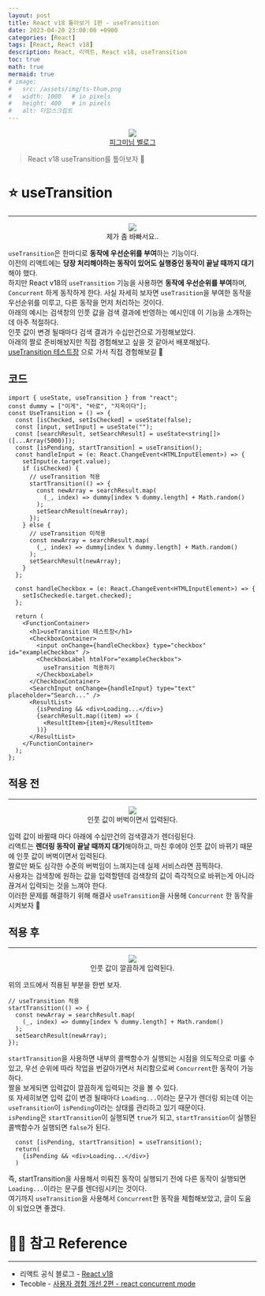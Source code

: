 ```yaml
---
layout: post
title: React v18 톺아보기 1편 - useTransition
date: 2023-04-20 23:00:00 +0900
categories: [React]
tags: [React, React v18]
description: React, 리액트, React v18, useTransition
toc: true
math: true
mermaid: true
# image:
#   src: /assets/img/ts-thum.png
#   width: 1000   # in pixels
#   height: 400   # in pixels
#   alt: 타입스크립트
---
```


<!-- 썸네일 -->

<figure style="text-align:center">
  <img src="https://user-images.githubusercontent.com/101175828/233267934-5e05b876-755b-4647-a33a-663ff1aef461.png"/>
  <figcaption><a href="https://velog.io/@heelieben/%EA%B0%9C%EB%B0%9C%EC%A7%84%EC%8A%A4-%EC%A7%A4-%EB%8D%B0%EB%A0%A4%EA%B0%80%EC%84%B8%EC%9A%94">피그미님 벨로그</a></figcaption>
</figure>

> React v18 useTransition를 톺아보자 🤗

# ⭐️ useTransition

---

<figure style="text-align:center">
  <img src="https://user-images.githubusercontent.com/101175828/233431767-3212cf26-dbe8-43c3-8539-6348d667dc48.jpg"/>
  <figcaption>제가 좀 바빠서요..</figcaption>
</figure>

`useTransition`은 한마디로 **동작에 우선순위를 부여**하는 기능이다.  
이전의 리액트에는 **당장 처리해야하는 동작이 있어도 실행중인 동작이 끝날 때까지 대기**해야 했다.  
하지만 React v18의 `useTransition` 기능을 사용하면 **동작에 우선순위를 부여**하며, `Concurrent` 하게 동작하게 한다.
사실 자세히 보자면 `useTrasition`을 부여한 동작을 우선순위를 미루고, 다른 동작을 먼저 처리하는 것이다.  
아래의 예시는 검색창의 인풋 값을 검색 결과에 반영하는 예시인데 이 기능을 소개하는데 아주 적절하다.  
인풋 값이 변경 될때마다 검색 결과가 수십만건으로 가정해보았다.  
아래의 짤로 준비해놨지만 직접 경험해보고 싶을 것 같아서 배포해놨다.  
[useTransition 테스트장](https://react-v18.vercel.app/useTransition) 으로 가서 직접 경험해보길 🤗

## 코드

```tsx
import { useState, useTransition } from "react";
const dummy = ["이게", "바로", "지옥이다"];
const UseTransition = () => {
  const [isChecked, setIsChecked] = useState(false);
  const [input, setInput] = useState("");
  const [searchResult, setSearchResult] = useState<string[]>([...Array(5000)]);
  const [isPending, startTransition] = useTransition();
  const handleInput = (e: React.ChangeEvent<HTMLInputElement>) => {
    setInput(e.target.value);
    if (isChecked) {
      // useTransition 적용
      startTransition(() => {
        const newArray = searchResult.map(
          (_, index) => dummy[index % dummy.length] + Math.random()
        );
        setSearchResult(newArray);
      });
    } else {
      // useTransition 미적용
      const newArray = searchResult.map(
        (_, index) => dummy[index % dummy.length] + Math.random()
      );
      setSearchResult(newArray);
    }
  };

  const handleCheckbox = (e: React.ChangeEvent<HTMLInputElement>) => {
    setIsChecked(e.target.checked);
  };

  return (
    <FunctionContainer>
      <h1>useTransition 테스트장</h1>
      <CheckboxContainer>
        <input onChange={handleCheckbox} type="checkbox" id="exampleCheckbox" />
        <CheckboxLabel htmlFor="exampleCheckbox">
          useTransition 적용하기
        </CheckboxLabel>
      </CheckboxContainer>
      <SearchInput onChange={handleInput} type="text" placeholder="Search..." />
      <ResultList>
        {isPending && <div>Loading...</div>}
        {searchResult.map((item) => (
          <ResultItem>{item}</ResultItem>
        ))}
      </ResultList>
    </FunctionContainer>
  );
};
```

## 적용 전

---

<figure style="text-align:center">
  <img src="https://user-images.githubusercontent.com/101175828/233430566-3edbf021-6663-406c-84fc-bcb43afb1c9f.gif"/>
  <figcaption>인풋 값이 버벅이면서 입력된다.</figcaption>
</figure>

입력 값이 바뀔때 마다 아래에 수십만건의 검색결과가 렌더링된다.  
리액트는 **렌더링 동작이 끝날 때까지 대기**해야하고, 마친 후에야 인풋 값이 바뀌기 때문에 인풋 값이 버벅이면서 입력된다.  
짤로만 봐도 심각한 수준의 버벅임이 느껴지는데 실제 서비스라면 끔찍하다.  
사용자는 검색창에 원하는 값을 입력할텐데 검색창의 값이 즉각적으로 바뀌는게 아니라 끊겨서 입력되는 것을 느껴야 한다.  
이러한 문제를 해결하기 위해 해결사 `useTransition`을 사용해 `Concurrent` 한 동작을 시켜보자 💫

## 적용 후

---

<figure style="text-align:center">
  <img src="https://user-images.githubusercontent.com/101175828/233430557-fc1fe4b2-f8c2-44bd-b1cf-17914670cbfe.gif"/>
  <figcaption>인풋 값이 깔끔하게 입력된다.</figcaption>
</figure>

위의 코드에서 적용된 부분을 한번 보자.

```tsx
// useTransition 적용
startTransition(() => {
  const newArray = searchResult.map(
    (_, index) => dummy[index % dummy.length] + Math.random()
  );
  setSearchResult(newArray);
});
```

`startTransition`을 사용하면 내부의 콜백함수가 실행되는 시점을 의도적으로 미룰 수 있고, 우선 순위에 따라 작업을 번갈아가면서 처리함으로써 `Concurrent`한 동작이 가능하다.  
짤을 보게되면 입력값이 깔끔하게 입력되는 것을 볼 수 있다.  
또 자세히보면 입력 값이 변경 될때마다 `Loading...`이라는 문구가 렌더링 되는데 이는 `useTransition`이 `isPending`이라는 상태를 관리하고 있기 때문이다.  
`isPending`은 `startTransition`이 실행되면 `true`가 되고, `startTransition`이 실행된 콜백함수가 실행되면 `false`가 된다.

```tsx
  const [isPending, startTransition] = useTransition();
  return(
    {isPending && <div>Loading...</div>}
  )
```

즉, startTransition을 사용해서 미뤄진 동작이 실행되기 전에 다른 동작이 실행되면 `Loading...`이라는 문구를 렌더링시키는 것이다.  
여기까지 `useTransition`을 사용해서 `Concurrent`한 동작을 체험해보았고, 글이 도움이 되었으면 좋겠다.  

# 🙏🏻 참고 Reference

---

- 리액트 공식 블로그 - [React v18](https://react.dev/blog/2022/03/29/react-v18)
- Tecoble - [사용자 경험 개선 2편 - react concurrent mode ](https://tecoble.techcourse.co.kr/post/2021-07-24-concurrent-mode/)
